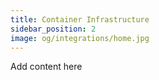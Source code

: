 ```yaml
---
title: Container Infrastructure
sidebar_position: 2
image: og/integrations/home.jpg
---
```


Add content here